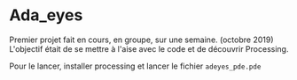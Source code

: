# Ada_eyes

Premier projet fait en cours, en groupe, sur une semaine. (octobre 2019)
L'objectif était de se mettre à l'aise avec le code et de découvrir Processing.

Pour le lancer, installer processing et lancer le fichier `adeyes_pde.pde`
